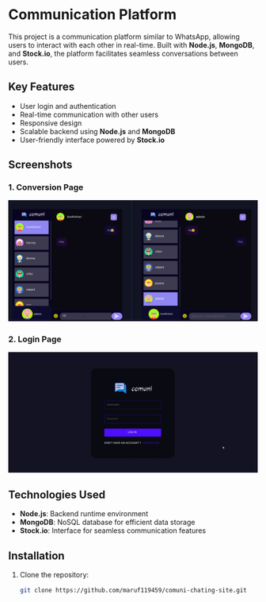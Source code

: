 # Communication Platform

This project is a communication platform similar to WhatsApp, allowing users to interact with each other in real-time. Built with **Node.js**, **MongoDB**, and **Stock.io**, the platform facilitates seamless conversations between users.

## Key Features

- User login and authentication
- Real-time communication with other users
- Responsive design
- Scalable backend using **Node.js** and **MongoDB**
- User-friendly interface powered by **Stock.io**

## Screenshots

### 1. Conversion Page
![Conversion Page](comuniConversionImage.jpg)

### 2. Login Page
![Login Page](comuniLoginPage.jpg)

## Technologies Used

- **Node.js**: Backend runtime environment
- **MongoDB**: NoSQL database for efficient data storage
- **Stock.io**: Interface for seamless communication features

## Installation

1. Clone the repository:
   ```bash
   git clone https://github.com/maruf119459/comuni-chating-site.git
